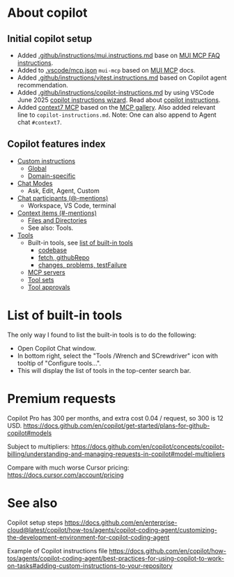 # About copilot

## Initial copilot setup

- Added [.github/instructions/mui.instructions.md](../.github/instructions/mui.instructions.md)
  base on [MUI MCP FAQ instructions].
- Added to [.vscode/mcp.json](../.vscode/mcp.json) `mui-mcp` based on [MUI MCP] docs.
- Added [.github/instructions/vitest.instructions.md](../.github/instructions/vitest.instructions.md)
  based on Copilot agent recommendation.
- Added [.github/instructions/copilot-instructions.md](../.github/instructions/copilot-instructions.md)
  by using VSCode June 2025 [copilot instructions wizard][Generate copilot instructions].
  Read about [copilot instructions].
- Added [context7 MCP] based on the [MCP gallery]. Also added relevant line to `copilot-instructions.md`.
  Note: One can also append to Agent chat `#context7`.

[context7 MCP]: https://context7.com/
[copilot instructions]: https://code.visualstudio.com/docs/copilot/copilot-customization#_custom-instructions
[Generate copilot instructions]: https://code.visualstudio.com/docs/copilot/copilot-customization#_generate-an-instructions-file-for-your-workspace
[MCP gallery]: https://code.visualstudio.com/mcp
[MUI MCP FAQ instructions]: https://mui.com/material-ui/getting-started/mcp/#ive-installed-the-mcp-but-it-is-not-being-used-when-i-ask-questions
[MUI MCP]: https://mui.com/material-ui/getting-started/mcp

## Copilot features index

- [Custom instructions](https://code.visualstudio.com/docs/copilot/copilot-customization#_custom-instructions)
  - [Global](https://code.visualstudio.com/docs/copilot/copilot-customization#_use-a-githubcopilotinstructionsmd-file)
  - [Domain-specific](https://code.visualstudio.com/docs/copilot/copilot-customization#_use-instructionsmd-files)
- [Chat Modes](https://code.visualstudio.com/docs/copilot/chat/chat-modes)
  - Ask, Edit, Agent, Custom
- [Chat participants (@-mentions)](https://code.visualstudio.com/docs/copilot/chat/copilot-chat-context#_atmentions)
  - Workspace, VS Code, terminal
- [Context items (#-mentions)](https://code.visualstudio.com/docs/copilot/chat/copilot-chat-context#_hashmentions)
  - [Files and Directories](https://code.visualstudio.com/docs/copilot/chat/copilot-chat-context#_add-files-as-context)
  - See also: Tools.
- [Tools](https://code.visualstudio.com/docs/copilot/chat/copilot-chat-context#_reference-tools)
  - Built-in tools, see [list of built-in tools](#list-of-built-in-tools)
    - [codebase](https://code.visualstudio.com/docs/copilot/chat/copilot-chat-context#_perform-a-codebase-search)
    - [fetch, githubRepo](https://code.visualstudio.com/docs/copilot/chat/copilot-chat-context#_reference-web-content)
    - [changes, problems, testFailure](https://code.visualstudio.com/docs/copilot/chat/copilot-chat-context#_prompt-examples)
  - [MCP servers](https://code.visualstudio.com/docs/copilot/chat/mcp-servers)
  - [Tool sets](https://code.visualstudio.com/docs/copilot/chat/chat-agent-mode?wt.md_id=AZ-MVP-5004796#_define-tool-sets)
  - [Tool approvals](https://code.visualstudio.com/docs/copilot/chat/chat-agent-mode?wt.md_id=AZ-MVP-5004796#_manage-tool-approvals)

# List of built-in tools

The only way I found to list the built-in tools is to do the following:

- Open Copilot Chat window.
- In bottom right, select the "Tools /Wrench and SCrewdriver" icon with tooltip of "Configure tools...".
- This will display the list of tools in the top-center search bar.

# Premium requests

Copilot Pro has 300 per months, and extra cost 0.04 / request, so 300 is 12 USD.
https://docs.github.com/en/copilot/get-started/plans-for-github-copilot#models

Subject to multipliers:
https://docs.github.com/en/copilot/concepts/copilot-billing/understanding-and-managing-requests-in-copilot#model-multipliers

Compare with much worse Cursor pricing:
https://docs.cursor.com/account/pricing

# See also

Copilot setup steps
https://docs.github.com/en/enterprise-cloud@latest/copilot/how-tos/agents/copilot-coding-agent/customizing-the-development-environment-for-copilot-coding-agent

Example of Copilot instructions file
https://docs.github.com/en/copilot/how-tos/agents/copilot-coding-agent/best-practices-for-using-copilot-to-work-on-tasks#adding-custom-instructions-to-your-repository
